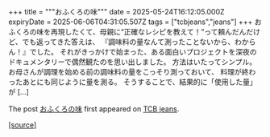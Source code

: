 +++
title = """おふくろの味"""
date = 2025-05-24T16:12:05.000Z
expiryDate = 2025-06-06T04:31:05.507Z
tags = ["tcbjeans","jeans"]
+++
おふくろの味を再現したくて、母親に“正確なレシピを教えて！”って頼んだんだけど、でも返ってきた答えは、 『調味料の量なんて測ったことないから、わからん！』でした。 それがきっかけで始まった、ある面白いプロジェクトを深夜のドキュメンタリーで偶然観たのを思い出しました。 方法はいたってシンプル。 お母さんが調理を始める前の調味料の量をこっそり測っておいて、 料理が終わったあとにも同じように量を測る。 そうすることで、結果的に「使用した量」が \[…\]

The post [おふくろの味](http://tcbjeans.com/2025/05/25/52602) first appeared on [TCB jeans](http://tcbjeans.com).

[[source]](http://tcbjeans.com/2025/05/25/52602)
